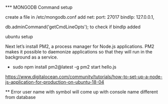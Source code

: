 
*** MONGODB Command setup

create a file in /etc/mongodb.conf
add 
net:
  port: 27017
  bindIp: 127.0.0.1,<youripaddress>


db.adminCommand('getCmdLineOpts'); 
to check if bindIp added


ubuntu setup

Next let’s install PM2, a process manager for Node.js applications. PM2 makes it possible to daemonize applications so that they will run in the background as a service.

- sudo npm install pm2@latest -g
pm2 start hello.js


https://www.digitalocean.com/community/tutorials/how-to-set-up-a-node-js-application-for-production-on-ubuntu-18-04


** Error
user name with symbol will come up with console name different from database

